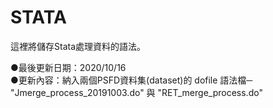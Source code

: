 # STATA

這裡將儲存Stata處理資料的語法。

●最後更新日期：2020/10/16  
●更新內容：納入兩個PSFD資料集(dataset)的 dofile 語法檔─ "Jmerge_process_20191003.do" 與 "RET_merge_process.do"
